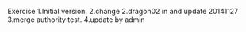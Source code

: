 Exercise
1.Initial version.
2.change
2.dragon02 in and update 20141127
3.merge authority test.
4.update by admin

